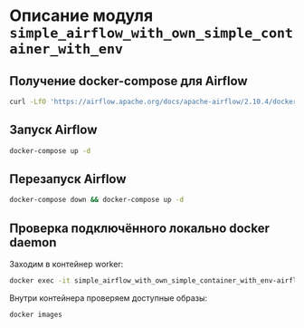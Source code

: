 # Описание модуля `simple_airflow_with_own_simple_container_with_env`

## Получение docker-compose для Airflow

```bash
curl -LfO 'https://airflow.apache.org/docs/apache-airflow/2.10.4/docker-compose.yaml'
```

## Запуск Airflow

```bash
docker-compose up -d
```

## Перезапуск Airflow

```bash
docker-compose down && docker-compose up -d
```

## Проверка подключённого локально docker daemon

Заходим в контейнер worker:

```bash
docker exec -it simple_airflow_with_own_simple_container_with_env-airflow-worker-1 bash
```

Внутри контейнера проверяем доступные образы:

```bash
docker images
```
